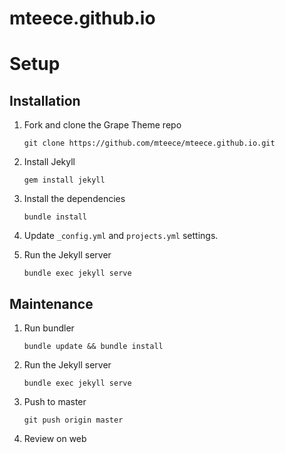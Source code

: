# mteece.github.io

# Setup

## Installation

1. Fork and clone the Grape Theme repo

   ```
   git clone https://github.com/mteece/mteece.github.io.git
   ```

2. Install Jekyll 

   ```
   gem install jekyll
   ```

3. Install the dependencies

   ```
   bundle install
   ```

4. Update `_config.yml` and `projects.yml` settings.

5. Run the Jekyll server

   ```
   bundle exec jekyll serve
   ```

## Maintenance

1. Run bundler

   ```
   bundle update && bundle install
   ````
2. Run the Jekyll server

   ```
   bundle exec jekyll serve
   ```
3. Push to master

   ```
   git push origin master
   ```
   
4. Review on web
